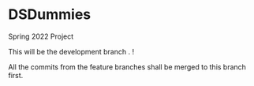 # DSDummies
Spring 2022 Project

This will be the development branch . !

All the commits from the feature branches shall be merged to this branch first.
